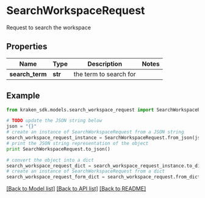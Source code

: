 # SearchWorkspaceRequest

Request to search the workspace

## Properties
Name | Type | Description | Notes
------------ | ------------- | ------------- | -------------
**search_term** | **str** | the term to search for | 

## Example

```python
from kraken_sdk.models.search_workspace_request import SearchWorkspaceRequest

# TODO update the JSON string below
json = "{}"
# create an instance of SearchWorkspaceRequest from a JSON string
search_workspace_request_instance = SearchWorkspaceRequest.from_json(json)
# print the JSON string representation of the object
print SearchWorkspaceRequest.to_json()

# convert the object into a dict
search_workspace_request_dict = search_workspace_request_instance.to_dict()
# create an instance of SearchWorkspaceRequest from a dict
search_workspace_request_form_dict = search_workspace_request.from_dict(search_workspace_request_dict)
```
[[Back to Model list]](../README.md#documentation-for-models) [[Back to API list]](../README.md#documentation-for-api-endpoints) [[Back to README]](../README.md)


